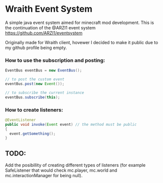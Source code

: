 # Wraith Event System

A simple java event system aimed for minecraft mod development. This is the continuation of the @ARZI1 event system
https://github.com/ARZI1/eventsystem

Originally made for Wraith client, hovewer I decided to make it public due to my github profile being empty.

### How to use the subscription and posting:
```java
EventBus eventBus = new EventBus();

// to post the custom event
eventBus.post(new Event());

// to subscribe the current instance
eventBus.subscribe(this);
```

### How to create listeners:
```java
@EventListener
public void invoke(Event event) // the method must be public
{
  event.getSomething();
}
```

## TODO:
Add the posibillity of creating different types of listeners (for example SafeListener that would check mc.player, mc.world and mc.interactionManager for being null).
